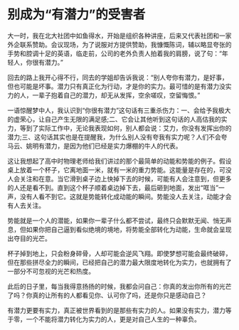# 别成为“有潜力”的受害者

大一时，我在北大社团中如鱼得水，开始是组织各种讲座，后来又代表社团和一家外企联系赞助。会议现场，为了说服对方提供赞助，我慷慨陈词，辅以略显夸张的手势和腔调十足的英语，临走前，公司的老外负责人拍着我的肩膀，说了句：“年轻人，你很有潜力。” 

回去的路上我开心得不行，同去的学姐却告诉我说：“别人夸你有潜力，是好事，但也可能是坏事。潜力只有真正化为行动，才是你的实力。最可惜的是有潜力没实力的人，一辈子抱着自己的潜力，却无从发挥，空余嗟叹，空留悔恨。” 

一语惊醒梦中人，我认识到“你很有潜力”这句话有三重杀伤力：一、会给予我极大的虚荣心，让自己产生无限的满足感;二、它会让其他听到这句话的人高估我的实力，等到了实际工作中，无论我表现如何，别人都会说：艾力，你没有发挥出你的潜力;三、这句话其实也是在提醒我，为什么别人没有夸我有实力呢？人们不会夸马云、姚明有潜力，是因为他们已经是实力爆棚的牛人的代表。 

这让我想起了高中时物理老师给我们讲过的那个最简单的动能和势能的例子。假设桌上放着一个杯子，它离地面一米，就有一米的重力势能。这能量是存在的，可没人会关注和在意。当它滑到桌子边上快掉下去的时候，可能有人会注意到，但更多的人还是看不到。直到这个杯子顺着桌边掉下去，最后砸到地面，发出“哐当”一声，没有人看不到它。这就是势能转化成动能的瞬间。势能没人去关注，动能才会有人去关注。 

势能就是一个人的潜能，如果你一辈子什么都不尝试，最终只会默默无闻、悄无声息，但如果你把自己逼到看似绝境的境地，将势能全部转化为动能，生命就会呈现出夺目的光芒。 

杯子掉到地上，只会粉身碎骨，人却可能会逆风飞翔。即使梦想可能会最终破碎，但在那些拼尽全力的瞬间，已经把自己的潜力最大限度地转化为实力，也就拥有了一部分不可忽视的光芒和热度。 

此后的日子里，每当我得意扬扬的时候，我都会问自己：你真的发出你所有的光芒了吗？你真的让所有的人都看见你、认可你了吗，还是你只是感动自己？ 

有潜力更要有实力，真正被世界看到的是那些有实力的人。如果没有实力，潜力等于零，一个不能将潜力转化为实力的人，更是对自己人生的一种辜负。